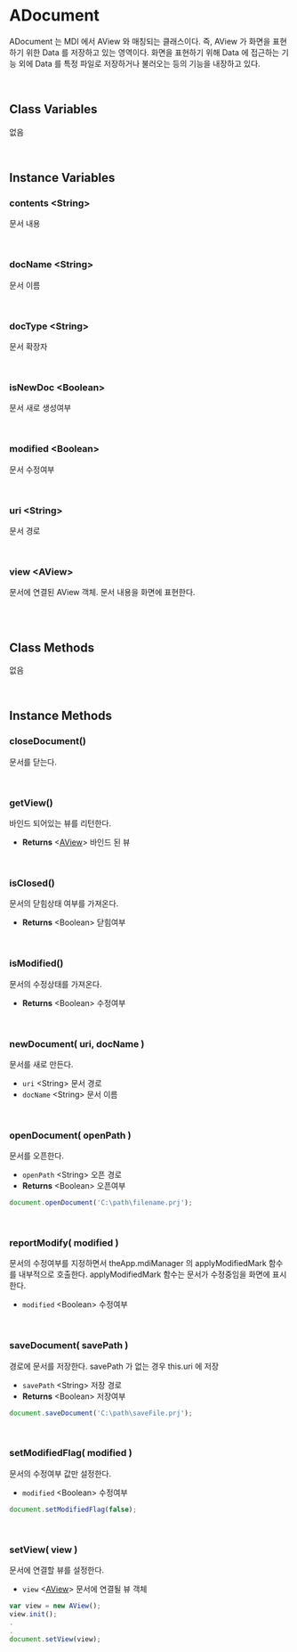 # ADocument

ADocument 는 MDI 에서 AView 와 매칭되는 클래스이다.
즉, AView 가 화면을 표현하기 위한 Data 를 저장하고 있는 영역이다. 화면을 표현하기 위해 Data 에 접근하는 기능 외에 Data 를 특정 파일로 저장하거나 불러오는 등의 기능을 내장하고 있다.

<br/>

## Class Variables
없음

<br/>

## Instance Variables

### contents \<String>

문서 내용

<br/>

### docName \<String>

문서 이름

<br/>

### docType \<String>

문서 확장자

<br/>

### isNewDoc \<Boolean>

문서 새로 생성여부

<br/>

### modified \<Boolean>

문서 수정여부

<br/>

### uri \<String>

문서 경로

<br/>

### view \<AView>

문서에 연결된 AView 객체. 문서 내용을 화면에 표현한다.

<br/>
<br/>

## Class Methods
없음

<br/>

## Instance Methods

### closeDocument()

문서를 닫는다.

<br/>

### getView()

바인드 되어있는 뷰를 리턴한다.

* **Returns** \<[AView](./AView.md)> 바인드 된 뷰

<br/>

### isClosed()

문서의 닫힘상태 여부를 가져온다.

* **Returns** \<Boolean> 닫힘여부

<br/>

### isModified()

문서의 수정상태를 가져온다.

* **Returns** \<Boolean> 수정여부

<br/>

### newDocument( uri, docName )

문서를 새로 만든다.

* `uri` \<String> 문서 경로
* `docName` \<String> 문서 이름

<br/>

### openDocument( openPath )

문서를 오픈한다.

* `openPath` \<String> 오픈 경로
* **Returns** \<Boolean> 오픈여부

```js
document.openDocument('C:\path\filename.prj');
```

<br/>

### reportModify( modified )

문서의 수정여부를 지정하면서 theApp.mdiManager 의 applyModifiedMark 함수를 내부적으로 호출한다. applyModifiedMark 함수는 문서가 수정중임을 화면에 표시한다.

* `modified` \<Boolean> 수정여부

<br/>

### saveDocument( savePath )

경로에 문서를 저장한다. savePath 가 없는 경우 this.uri 에 저장

* `savePath` \<String> 저장 경로
* **Returns** \<Boolean> 저장여부

```js
document.saveDocument('C:\path\saveFile.prj');
```

<br/>

### setModifiedFlag( modified )

문서의 수정여부 값만 설정한다.

* `modified` \<Boolean> 수정여부

```js
document.setModifiedFlag(false);
```

<br/>

### setView( view )

문서에 연결할 뷰를 설정한다.

* `view` \<[AView](./AView.md)> 문서에 연결될 뷰 객체

```js
var view = new AView();
view.init();
.
.
document.setView(view);
```

<br/>
<br/>
